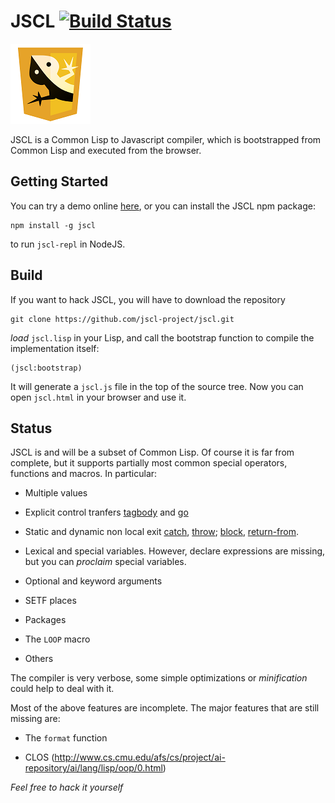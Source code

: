 # JSCL [![Build Status](https://travis-ci.org/jscl-project/jscl.svg?branch=master)](https://travis-ci.org/jscl-project/jscl)

![JSCL Logo](logo/logo-128.png)

JSCL is a Common Lisp to Javascript compiler, which is bootstrapped
from Common Lisp and executed from the browser.

## Getting Started

You can try a demo online [here](https://jscl-project.github.io/), or
you can install the JSCL npm package:

    npm install -g jscl
    
to run `jscl-repl` in NodeJS.


## Build

If you want to hack JSCL, you will have to download the repository

    git clone https://github.com/jscl-project/jscl.git

*load* `jscl.lisp` in your Lisp, and call the bootstrap function to
compile the implementation itself:

    (jscl:bootstrap)

It will generate a `jscl.js` file in the top of the source tree. Now
you can open `jscl.html` in your browser and use it.


## Status

JSCL is and will be a subset of Common Lisp. Of course it is far from
complete, but it supports partially most common special operators,
functions and macros. In particular:

- Multiple values

- Explicit control tranfers
  [tagbody](http://www.lispworks.com/documentation/HyperSpec/Body/s_tagbod.htm)
  and [go](http://www.lispworks.com/documentation/HyperSpec/Body/s_go.htm)

- Static and dynamic non local exit [catch](http://www.lispworks.com/documentation/HyperSpec/Body/s_catch.htm), 
  [throw](http://www.lispworks.com/documentation/HyperSpec/Body/s_throw.htm); 
  [block](http://www.lispworks.com/documentation/HyperSpec/Body/s_block.htm),
  [return-from](http://www.lispworks.com/documentation/HyperSpec/Body/s_ret_fr.htm).

- Lexical and special variables. However, declare expressions are
  missing, but you can *proclaim* special variables.

- Optional and keyword arguments

- SETF places

- Packages

- The `LOOP` macro

- Others

The compiler is very verbose, some simple optimizations or
*minification* could help to deal with it.

Most of the above features are incomplete. The major features that are still missing are:

- The `format` function

- CLOS 
  (http://www.cs.cmu.edu/afs/cs/project/ai-repository/ai/lang/lisp/oop/0.html)


*Feel free to hack it yourself*
